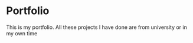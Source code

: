 # Portfolio
This is my portfolio. All these projects I have done are from university or in my own time
